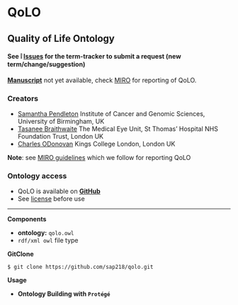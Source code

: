 # QoLO

## Quality of Life Ontology

#### See :grey_exclamation: [Issues](https://github.com/sap218/qolo/issues)  for the term-tracker to submit a request (new term/change/suggestion) 

[**Manuscript**]() not yet available, check [MIRO](https://sap218.github.io/qolo/MIRO.html) for reporting of QoLO.

### Creators
* [Samantha Pendleton](https://twitter.com/sap218) Institute of Cancer and Genomic Sciences, University of Birmingham, UK
* [Tasanee Braithwaite](https://twitter.com/tasbraithwaite) The Medical Eye Unit, St Thomas’ Hospital NHS Foundation Trust, London UK
* [Charles ODonovan]() Kings College London, London UK

**Note**: see [MIRO guidelines](MIRO.md) which we follow for reporting QoLO

### Ontology access
* QoLO is available on [**GitHub**](https://github.com/sap218/qolo)
* See [license](https://github.com/sap218/qolo/blob/master/LICENSE) before use 

---

**Components**
* **ontology:** `qolo.owl`
* `rdf/xml owl` file type

**GitClone**
```
$ git clone https://github.com/sap218/qolo.git
```

**Usage**
* **Ontology Building with `Protégé`**
